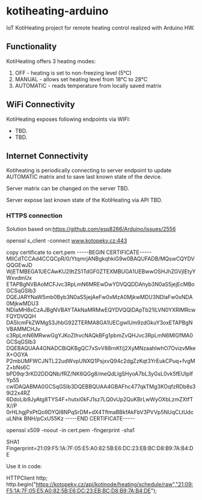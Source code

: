 # kotiheating-arduino

IoT KotiHeating project for remote heating control realized with Arduino HW.

## Functionality

KotiHeating offers 3 heating modes:
1) OFF - heating is set to non-freezing level (5°C)
2) MANUAL - allows set heating level from 18°C to 28°C
3) AUTOMATIC - reads temperature from locally saved matrix


## WiFi Connectivity

KotiHeating exposes following endpoints via WIFI:
- TBD.
- TBD.

## Internet Connectivity

Kotiheating is periodically connecting to server endpoint to update AUTOMATIC matrix 
and to save last known state of the device.

Server matrix can be changed on the server TBD.

Server expose last known state of the KotiHeating via API TBD.


### HTTPS connection
Solution based on:https://github.com/esp8266/Arduino/issues/2556

openssl s_client -connect www.kotopeky.cz:443

copy certificate to cert.pem
-----BEGIN CERTIFICATE-----
MIICdTCCAd4CCQCpR/0/YtqmrjANBgkqhkiG9w0BAQUFADB/MQswCQYDVQQGEwJD
WjETMBEGA1UECAwKU29tZS1TdGF0ZTEXMBUGA1UEBwwOSHJhZGVjIEtyYWxvdmUx
ETAPBgNVBAoMCFJvc3RpLmN6MREwDwYDVQQDDAhyb3N0aS5jejEcMBoGCSqGSIb3
DQEJARYNaW5mb0Byb3N0aS5jejAeFw0xMzA0MjkwMDU3NDlaFw0xNDA0MjkwMDU3
NDlaMH8xCzAJBgNVBAYTAkNaMRMwEQYDVQQIDApTb21lLVN0YXRlMRcwFQYDVQQH
DA5IcmFkZWMgS3JhbG92ZTERMA8GA1UECgwIUm9zdGkuY3oxETAPBgNVBAMMCHJv
c3RpLmN6MRwwGgYJKoZIhvcNAQkBFg1pbmZvQHJvc3RpLmN6MIGfMA0GCSqGSIb3
DQEBAQUAA4GNADCBiQKBgQC7xSvV88rnKf/j2XyMNzaahIwhO7OvizvMkeX+OGYA
P2mbUMFWCJNTL22udWvpUNXQ1PsjxvQ94c2dgZzKqt3YrEukCPuq+fvgMZ+bNs6C
bPD9qr3rKD2DDQNb/fRZ/NK6QGg8/meQdLlgSHyoA7bL3yGsL0vk5fEUIpIfYp55
cwIDAQABMA0GCSqGSIb3DQEBBQUAA4GBAFhc477qkTMg3KOqfzRDb8s39i22x4RZ
6DdoLib9JyAtg8TYS4F+hutxi0kFJ1sz7LQ0vUp2QuKBrLwWyOXbLzmZXtfTX//P
0rHLhgjPxPtQo9DYQI8NPqSrDM+dX4TflmaBBkfAkFbV3PVVp5NUqCLtUdcuLNhk
BNH/pCxU55Kz
-----END CERTIFICATE-----

openssl x509 -noout -in cert.pem -fingerprint -sha1

SHA1 Fingerprint=21:09:F5:1A:7F:05:E5:A0:82:5B:E6:DC:23:EB:BC:D8:B9:7A:B4:DE

Use it in code:

HTTPClient http;
http.begin("https://kotopeky.cz/api/kotinode/heating/schedule/raw","21:09:F5:1A:7F:05:E5:A0:82:5B:E6:DC:23:EB:BC:D8:B9:7A:B4:DE");